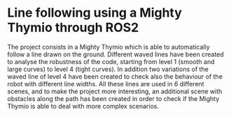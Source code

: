 # Line following using a Mighty Thymio through ROS2

The project consists in a Mighty Thymio which is able to automatically follow a line drawn on the ground. Different waved lines have been created to analyse the robustness of the code, starting from level 1 (smooth and large curves) to level 4 (tight curves). In addition two variations of the waved line of level 4 have been created to check also the behaviour of the robot with different line widths.
All these lines are used in 6 different scenes, and to make the project more interesting, an additional scene with obstacles along the path has been created in order to check if the Mighty Thymio is able to deal with more complex scenarios.
